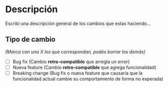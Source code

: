 # Descripción

Escribí una descripción general de los cambios que estas haciendo...

## Tipo de cambio

_(Marca con una X los que correspondan, podés borrar los demás)_

- [ ] Bug fix (Cambio **retro-compatible** que arregla un error)
- [ ] Nueva feature (Cambio **retro-compatible** que agrega funcionalidad)
- [ ] Breaking change (Bug fix o nueva feature que causaría que la funcionalidad actual cambie su comportamiento de forma no esperada)
